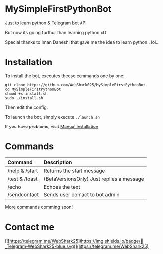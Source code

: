 # MySimpleFirstPythonBot
Just to learn python &amp; Telegram bot API

But now its going furthur than learning python xD

Special thanks to Iman Daneshi that gave me the idea to learn python.. lol..

# Installation

To install the bot, executes theese commands one by one:

```
git clone https://github.com/WebShark025/MySimpleFirstPythonBot
cd MySimpleFirstPythonBot
chmod +x install.sh
sudo ./install.sh
```

Then edit the config.

To launch the bot, simply execute `./launch.sh` 

If you have problems, visit [Manual installation](https://github.com/WebShark025/MySimpleFirstPythonBot/wiki/Manual-installation)

# Commands 

| Command | Description |
|:--------|:------------|
| /help & /start | Returns the start message |
| /test & /toast | (BetaVersionsOnly) Just replies a message |
| /echo <text> | Echoes the text |
| /sendcontact | Sends user contact to bot admin |

More commands comming soon!

# Contact me

[![https://telegram.me/WebShark25](https://img.shields.io/badge/💬_Telegram-WebShark25-blue.svg)](https://telegram.me/WebShark25)
